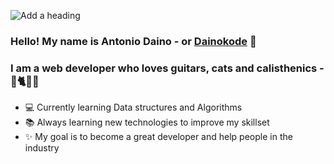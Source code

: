 ![Add a heading](https://user-images.githubusercontent.com/64027381/116684085-c9ce2280-a9b0-11eb-9a80-de6a57fdb175.png)

### Hello! My name is Antonio Daino - or [Dainokode](https://twitter.com/Dainokode) 👋

### I am a web developer who loves guitars, cats and calisthenics - 🎸🐈🤸‍♂️
 - 💻 Currently learning Data structures and Algorithms
 - 📚 Always learning new technologies to improve my skillset
 - ✨ My goal is to become a great developer and help people in the industry
